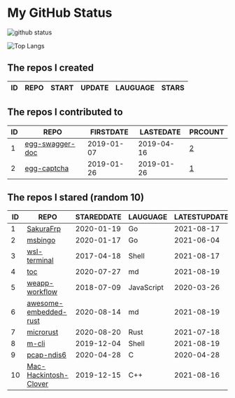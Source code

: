 # My GitHub Status

<img src="https://github-readme-stats-1.yihong0618.vercel.app/api?username=jc-lathander&show_icons=true&&&hide_title=true&count_private=true" alt="github status" />

![Top Langs](https://github-readme-stats-1.yihong0618.vercel.app/api/top-langs/?username=jc-lathander&layout=compact)

<!--START_SECTION:my_github-->
## The repos I created
| ID | REPO | START | UPDATE | LAUGUAGE | STARS |
|----|------|-------|--------|----------|-------|

## The repos I contributed to
| ID |                                REPO                                | FIRSTDATE  | LASTEDATE  |                                          PRCOUNT                                           |
|----|--------------------------------------------------------------------|------------|------------|--------------------------------------------------------------------------------------------|
|  1 | [egg-swagger-doc](https://github.com/Yanshijie-EL/egg-swagger-doc) | 2019-01-07 | 2019-04-16 | [2](https://github.com/Yanshijie-EL/egg-swagger-doc/pulls?q=is%3Apr+author%3Ajc-lathander) |
|  2 | [egg-captcha](https://github.com/Raoul1996/egg-captcha)            | 2019-01-26 | 2019-01-26 | [1](https://github.com/Raoul1996/egg-captcha/pulls?q=is%3Apr+author%3Ajc-lathander)        |

## The repos I stared (random 10)
| ID |                                      REPO                                       | STAREDDATE |  LAUGUAGE  | LATESTUPDATE |
|----|---------------------------------------------------------------------------------|------------|------------|--------------|
|  1 | [SakuraFrp](https://github.com/ZeroDream-CN/SakuraFrp)                          | 2020-01-19 | Go         | 2021-08-17   |
|  2 | [msbingo](https://github.com/khoad/msbingo)                                     | 2020-01-17 | Go         | 2021-06-04   |
|  3 | [wsl-terminal](https://github.com/mskyaxl/wsl-terminal)                         | 2017-04-18 | Shell      | 2021-08-17   |
|  4 | [toc](https://github.com/cncf/toc)                                              | 2020-07-27 | md         | 2021-08-19   |
|  5 | [weapp-workflow](https://github.com/lbb00/weapp-workflow)                       | 2018-07-09 | JavaScript | 2020-03-26   |
|  6 | [awesome-embedded-rust](https://github.com/rust-embedded/awesome-embedded-rust) | 2020-08-14 | md         | 2021-08-19   |
|  7 | [microrust](https://github.com/droogmic/microrust)                              | 2020-08-20 | Rust       | 2021-07-18   |
|  8 | [m-cli](https://github.com/rgcr/m-cli)                                          | 2019-12-04 | Shell      | 2021-08-19   |
|  9 | [pcap-ndis6](https://github.com/SageAxcess/pcap-ndis6)                          | 2020-04-28 | C          | 2020-04-28   |
| 10 | [Mac-Hackintosh-Clover](https://github.com/Beipy/Mac-Hackintosh-Clover)         | 2019-12-15 | C++        | 2021-08-16   |

<!--END_SECTION:my_github-->
